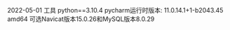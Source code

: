 2022-05-01
工具
python==3.10.4
pycharm运行时版本: 11.0.14.1+1-b2043.45 amd64
可选Navicat版本15.0.26和MySQL版本8.0.29


